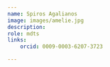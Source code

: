 ```yaml
---
name: Spiros Agalianos
image: images/amelie.jpg
description: 
role: mdts
links:
    orcid: 0009-0003-6207-3723

---
```

